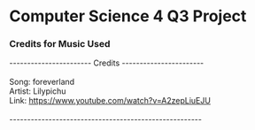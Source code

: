 # Computer Science 4 Q3 Project

### Credits for Music Used

----------------------- Credits -----------------------<br><br>
Song: foreverland<br>
Artist: Lilypichu<br>
Link: https://www.youtube.com/watch?v=A2zepLiuEJU <br><br>
------------------------------------------------------<br><br>
<br>


